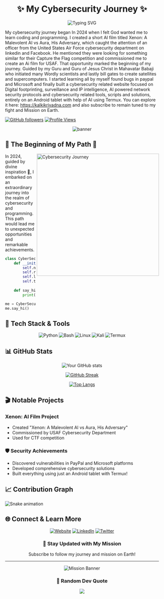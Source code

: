<div align="center">

# ✨ My Cybersecurity Journey ✨

![Typing SVG](https://readme-typing-svg.demolab.com?font=Fira+Code&pause=1000&color=2C96F7&center=true&vCenter=true&width=500&lines=Cybersecurity+Researcher;Bug+Hunter;AI+%26+Security+Enthusiast)

</div>

My cybersecurity journey began In 2024  when I felt God wanted me to learn coding and programming. I created a short AI film titled Xenon: A Malevolent AI vs Aura, His Adversary, which caught the attention of an officer from the United States Air Force cybersecurity department on linkedin and Facebook. He mentioned they were looking for something similar for their Capture the Flag competition and commissioned me to create an Ai film for USAF. That opportunity marked the beginning of my journey. Guided by my Guru and Guru of Jesus Christ in Mahavatar Babaji who initiated many Wordly scientists and lastly bill gates to create satellites and supercomputers. I started learning all by myself found bugs in paypal and Microsoft and finally  built a cybersecurity related website focused on Digital footprinting, surveillance and IP intelligence, AI powered network security protocols and cybersecurity related tools, scripts and solutions, entirely on an Android tablet with help of AI using Termux. You can explore it here: https://kalkikrivadna.com and also subscribe to remain tuned to my fight and Mission on Earth. 

[![GitHub followers](https://img.shields.io/github/followers/yourusername?style=social)](https://github.com/yourusername)
[![Profile Views](https://komarev.com/ghpvc/?username=yourusername&color=blueviolet)](https://github.com/yourusername)

</div>

<div align="center">
  <img src="/api/placeholder/800/300" alt="banner" />
</div>

## 🌟 The Beginning of My Path 🌟

<img align="right" width="400" src="/api/placeholder/400/320" alt="Cybersecurity Journey">

In 2024, guided by divine inspiration 🤲, I embarked on an extraordinary journey into the realm of cybersecurity and programming. This path would lead me to unexpected opportunities and remarkable achievements.

```python
class CyberSecurityJourney:
    def __init__(self):
        self.name = "Your Name"
        self.role = "Cybersecurity Researcher"
        self.language_spoken = ["Python", "Bash", "PowerShell"]
        self.tools = ["Burp Suite", "Metasploit", "Wireshark"]
        
    def say_hi(self):
        print("Thanks for dropping by! Let's make the cyber world safer together!")

me = CyberSecurityJourney()
me.say_hi()
```

## 🚀 Tech Stack & Tools

<div align="center">

![Python](https://img.shields.io/badge/Python-3776AB?style=for-the-badge&logo=python&logoColor=white)
![Bash](https://img.shields.io/badge/Bash-4EAA25?style=for-the-badge&logo=gnu-bash&logoColor=white)
![Linux](https://img.shields.io/badge/Linux-FCC624?style=for-the-badge&logo=linux&logoColor=black)
![Kali](https://img.shields.io/badge/Kali-268BEE?style=for-the-badge&logo=kalilinux&logoColor=white)
![Termux](https://img.shields.io/badge/Termux-000000?style=for-the-badge&logo=terminal&logoColor=white)

</div>

## 📊 GitHub Stats

<div align="center">

![Your GitHub stats](https://github-readme-stats.vercel.app/api?username=yourusername&show_icons=true&theme=radical)

[![GitHub Streak](https://github-readme-streak-stats.herokuapp.com/?user=yourusername&theme=radical)](https://github.com/yourusername)

[![Top Langs](https://github-readme-stats.vercel.app/api/top-languages/?username=yourusername&layout=compact&theme=radical)](https://github.com/yourusername)

</div>

## 🎬 Notable Projects

### Xenon: AI Film Project
- Created "Xenon: A Malevolent AI vs Aura, His Adversary"
- Commissioned by USAF Cybersecurity Department
- Used for CTF competition

### 🛡️ Security Achievements
- Discovered vulnerabilities in PayPal and Microsoft platforms
- Developed comprehensive cybersecurity solutions
- Built everything using just an Android tablet with Termux!

## 📈 Contribution Graph

![Snake animation](https://github.com/yourusername/yourusername/blob/output/github-contribution-grid-snake.svg)

## 🌐 Connect & Learn More

<div align="center">

[![Website](https://img.shields.io/badge/Website-kalkikrivadna.com-blue?style=for-the-badge&logo=google-chrome)](https://kalkikrivadna.com)
[![LinkedIn](https://img.shields.io/badge/LinkedIn-0077B5?style=for-the-badge&logo=linkedin&logoColor=white)](https://linkedin.com/in/yourusername)
[![Twitter](https://img.shields.io/badge/Twitter-1DA1F2?style=for-the-badge&logo=twitter&logoColor=white)](https://twitter.com/yourusername)

### 🎯 Stay Updated with My Mission 
Subscribe to follow my journey and mission on Earth!

</div>

---

<div align="center">
    <img src="/api/placeholder/800/200" alt="Mission Banner">
    
### 📝 Random Dev Quote
![](https://quotes-github-readme.vercel.app/api?type=horizontal&theme=radical)

</div>
